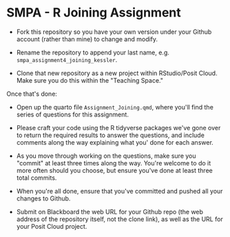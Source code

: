 # SMPA - R Joining Assignment 

-   Fork this repository so you have your own version under your Github account (rather than mine) to change and modify.

-   Rename the repository to append your last name, e.g. `smpa_assignment4_joining_kessler`.

-   Clone that new repository as a new project within RStudio/Posit Cloud. Make sure you do this within the "Teaching Space."

Once that's done:

-   Open up the quarto file `Assignment_Joining.qmd`, where you'll find the series of questions for this assignment.

-   Please craft your code using the R tidyverse packages we've gone over to return the required results to answer the questions, and include comments along the way explaining what you' done for each answer.

-   As you move through working on the questions, make sure you "commit" at least three times along the way. You're welcome to do it more often should you choose, but ensure you've done at least three total commits.

-   When you're all done, ensure that you've committed and pushed all your changes to Github.

-   Submit on Blackboard the web URL for your Github repo (the web address of the repository itself, not the clone link), as well as the URL for your Posit Cloud project.
